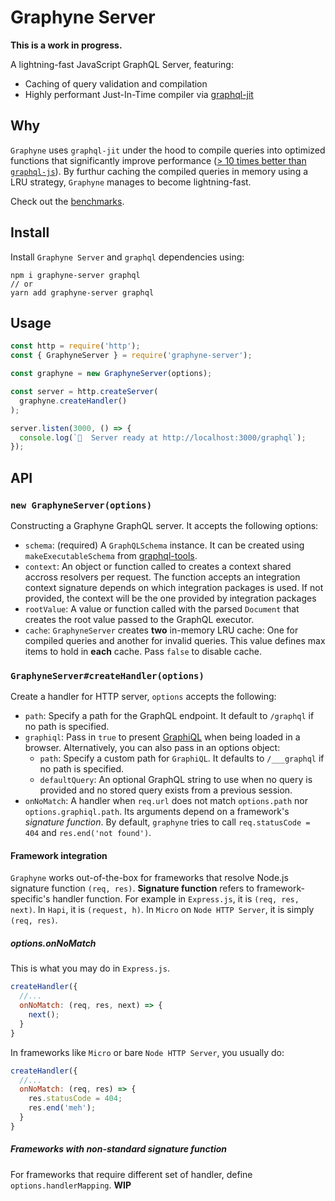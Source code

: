 # Graphyne Server

**This is a work in progress.**

A lightning-fast JavaScript GraphQL Server, featuring:

- Caching of query validation and compilation
- Highly performant Just-In-Time compiler via [graphql-jit](https://github.com/zalando-incubator/graphql-jit)

## Why

`Graphyne` uses `graphql-jit` under the hood to compile queries into optimized functions that significantly improve performance ([> 10 times better than `graphql-js`](https://github.com/zalando-incubator/graphql-jit#benchmarks)). By furthur caching the compiled queries in memory using a LRU strategy, `Graphyne` manages to become lightning-fast.

Check out the [benchmarks](/bench).

## Install

Install `Graphyne Server` and `graphql` dependencies using:

```shell
npm i graphyne-server graphql
// or
yarn add graphyne-server graphql
```

## Usage

```javascript
const http = require('http');
const { GraphyneServer } = require('graphyne-server');

const graphyne = new GraphyneServer(options);

const server = http.createServer(
  graphyne.createHandler()
);

server.listen(3000, () => {
  console.log(`🚀  Server ready at http://localhost:3000/graphql`);
});
```

## API

### `new GraphyneServer(options)`

Constructing a Graphyne GraphQL server. It accepts the following options:

- `schema`: (required) A `GraphQLSchema` instance. It can be created using `makeExecutableSchema` from [graphql-tools](https://github.com/apollographql/graphql-tools).
- `context`: An object or function called to creates a context shared accross resolvers per request. The function accepts an integration context signature depends on which integration packages is used. If not provided, the context will be the one provided by integration packages
- `rootValue`: A value or function called with the parsed `Document` that creates the root value passed to the GraphQL executor.
- `cache`: `GraphyneServer` creates **two** in-memory LRU cache: One for compiled queries and another for invalid queries. This value defines max items to hold in **each** cache. Pass `false` to disable cache.

### `GraphyneServer#createHandler(options)`

Create a handler for HTTP server, `options` accepts the following:

- `path`: Specify a path for the GraphQL endpoint. It default to `/graphql` if no path is specified.
- `graphiql`: Pass in `true` to present [GraphiQL](https://github.com/graphql/graphiql) when being loaded in a browser. Alternatively, you can also pass in an options object:
  - `path`: Specify a custom path for `GraphiQL`. It defaults to `/___graphql` if no path is specified.
  - `defaultQuery`: An optional GraphQL string to use when no query is provided and no stored query exists from a previous session.
- `onNoMatch`: A handler when `req.url` does not match `options.path` nor `options.graphiql.path`. Its arguments depend on a framework's *signature function*. By default, `graphyne` tries to call `req.statusCode = 404` and `res.end('not found')`.

#### Framework integration

`Graphyne` works out-of-the-box for frameworks that resolve Node.js signature function `(req, res)`. **Signature function** refers to framework-specific's handler function. For example in `Express.js`, it is `(req, res, next)`. In `Hapi`, it is `(request, h)`. In `Micro` on `Node HTTP Server`, it is simply `(req, res)`.

##### options.onNoMatch

This is what you may do in `Express.js`.

```javascript
createHandler({
  //...
  onNoMatch: (req, res, next) => {
    next();
  }
}
```

In frameworks like `Micro` or bare `Node HTTP Server`, you usually do:

```javascript
createHandler({
  //...
  onNoMatch: (req, res) => {
    res.statusCode = 404;
    res.end('meh');
  }
}
```

##### Frameworks with non-standard signature function

For frameworks that require different set of handler, define `options.handlerMapping`. **WIP**
